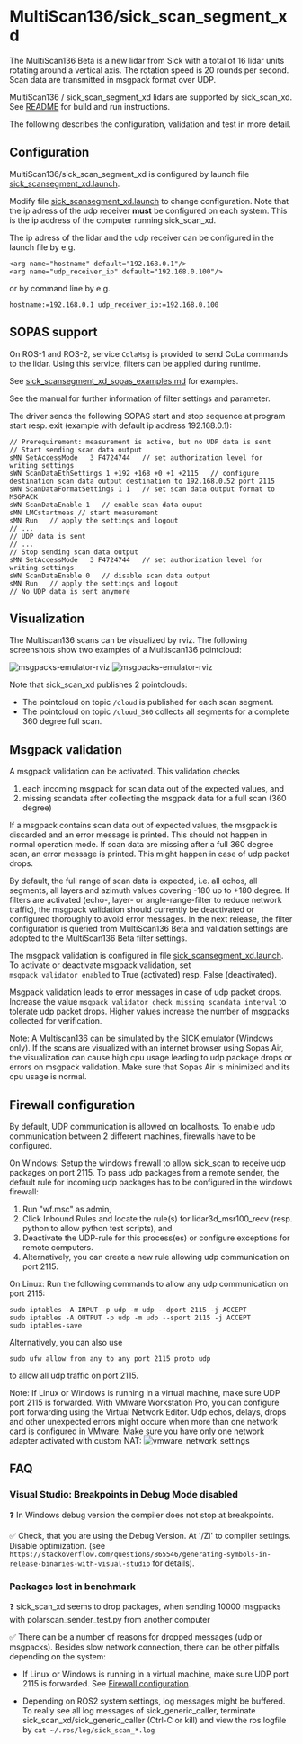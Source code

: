 # MultiScan136/sick_scan_segment_xd

The MultiScan136 Beta is a new lidar from Sick with a total of 16 lidar units rotating around a vertical axis. 
The rotation speed is 20 rounds per second.
Scan data are transmitted in msgpack format over UDP.

MultiScan136 / sick_scan_segment_xd lidars are supported by sick_scan_xd. See [README](../README.md) for build and run instructions.

The following describes the configuration, validation and test in more detail.


## Configuration

MultiScan136/sick_scan_segment_xd is configured by launch file [sick_scansegment_xd.launch](../launch/sick_scansegment_xd.launch).

Modify file [sick_scansegment_xd.launch](../launch/sick_scansegment_xd.launch) to change configuration. Note that the ip adress of the udp receiver __must__ be configured on each system. This is the ip address of the computer running sick_scan_xd.

The ip adress of the lidar and the udp receiver can be configured in the launch file by e.g.
```
<arg name="hostname" default="192.168.0.1"/>
<arg name="udp_receiver_ip" default="192.168.0.100"/>
```
or by command line by e.g.
```
hostname:=192.168.0.1 udp_receiver_ip:=192.168.0.100
```

## SOPAS support

On ROS-1 and ROS-2, service `ColaMsg` is provided to send CoLa commands to the lidar. Using this service, filters can be applied during runtime. 

See [sick_scansegment_xd_sopas_examples.md](sick_scansegment_xd_sopas_examples.md) for examples.

See the manual for further information of filter settings and parameter. 


The driver sends the following SOPAS start and stop sequence at program start resp. exit (example with default ip address 192.168.0.1):
```
// Prerequirement: measurement is active, but no UDP data is sent
// Start sending scan data output
sMN SetAccessMode   3 F4724744   // set authorization level for writing settings
sWN ScanDataEthSettings 1 +192 +168 +0 +1 +2115   // configure destination scan data output destination to 192.168.0.52 port 2115
sWN ScanDataFormatSettings 1 1   // set scan data output format to MSGPACK
sWN ScanDataEnable 1   // enable scan data ouput
sMN LMCstartmeas // start measurement
sMN Run   // apply the settings and logout
// ...
// UDP data is sent
// ...
// Stop sending scan data output
sMN SetAccessMode   3 F4724744   // set authorization level for writing settings
sWN ScanDataEnable 0   // disable scan data output
sMN Run   // apply the settings and logout
// No UDP data is sent anymore      
```

## Visualization

The Multiscan136 scans can be visualized by rviz. The following screenshots show two examples of a Multiscan136 pointcloud:

![msgpacks-emulator-rviz](20210929-tokenized-msgpacks-emulator-rviz.png)
![msgpacks-emulator-rviz](20210929-tokenized-msgpacks-mrs100-rviz.png)

Note that sick_scan_xd publishes 2 pointclouds:
* The pointcloud on topic `/cloud` is published for each scan segment.
* The pointcloud on topic `/cloud_360` collects all segments for a complete 360 degree full scan.

## Msgpack validation

A msgpack validation can be activated. This validation checks
1. each incoming msgpack for scan data out of the expected values, and
2. missing scandata after collecting the msgpack data for a full scan (360 degree)

If a msgpack contains scan data out of expected values, the msgpack is discarded and an error message is printed. This should not happen in normal operation mode. If scan data are missing after a full 360 degree scan, an error message is printed. This might happen in case of udp packet drops.

By default, the full range of scan data is expected, i.e. all echos, all segments, all layers and azimuth values covering -180 up to +180 degree. If filters are activated (echo-, layer- or angle-range-filter to reduce network traffic), the msgpack validation should currently be deactivated or configured thoroughly to avoid error messages. In the next release, the filter configuration is queried from  MultiScan136 Beta and validation settings are adopted to the MultiScan136 Beta filter settings.

The msgpack validation is configured in file [sick_scansegment_xd.launch](../launch/sick_scansegment_xd.launch). To activate or deactivate msgpack validation, set `msgpack_validator_enabled` to True (activated) resp. False (deactivated). 

Msgpack validation leads to error messages in case of udp packet drops. Increase the value `msgpack_validator_check_missing_scandata_interval` to tolerate udp packet drops. Higher values increase the number of msgpacks collected for verification.

Note: A Multiscan136 can be simulated by the SICK emulator (Windows only). If the scans are visualized with an internet browser using Sopas Air, the visualization can cause high cpu usage leading to udp package drops or errors on msgpack validation. Make sure that Sopas Air is minimized and its cpu usage is normal.

## Firewall configuration

By default, UDP communication is allowed on localhosts. To enable udp communication between 2 different machines, firewalls have to be configured.

On Windows: Setup the windows firewall to allow sick_scan to receive udp packages on port 2115.
To pass udp packages from a remote sender, the default rule for incoming udp packages has to be configured in the windows firewall:
1. Run "wf.msc" as admin,
2. Click Inbound Rules and locate the rule(s) for lidar3d_msr100_recv (resp. python to allow python test scripts), and
3. Deactivate the UDP-rule for this process(es) or configure exceptions for remote computers.
4. Alternatively, you can create a new rule allowing udp communication on port 2115.

On Linux: Run the following commands to allow any udp communication on port 2115:
```
sudo iptables -A INPUT -p udp -m udp --dport 2115 -j ACCEPT
sudo iptables -A OUTPUT -p udp -m udp --sport 2115 -j ACCEPT
sudo iptables-save
```
Alternatively, you can also use
```
sudo ufw allow from any to any port 2115 proto udp
```
to allow all udp traffic on port 2115.

Note: If Linux or Windows is running in a virtual machine, make sure UDP port 2115 is forwarded. With VMware Workstation Pro, you can configure port forwarding 
using the Virtual Network Editor. Udp echos, delays, drops and other unexpected errors might occure when more than one network card is configured in VMware. 
Make sure you have only one network adapter activated with custom NAT:
![vmware_network_settings](vmware_network_settings.png)

## FAQ

### Visual Studio: Breakpoints in Debug Mode disabled

:question: In Windows debug version the compiler does not stop at breakpoints.

:white_check_mark: Check, that you are using the Debug Version. At '/Zi' to compiler settings. Disable optimization.
(see `https://stackoverflow.com/questions/865546/generating-symbols-in-release-binaries-with-visual-studio` for details).

### Packages lost in benchmark 

:question: sick_scan_xd seems to drop packages, when sending 10000 msgpacks with polarscan_sender_test.py from another computer

:white_check_mark: There can be a number of reasons for dropped messages (udp or msgpacks). Besides slow network connection, there can be other pitfalls depending on the system:

- If Linux or Windows is running in a virtual machine, make sure UDP port 2115 is forwarded. See [Firewall configuration](#firewall__configuration).

- Depending on ROS2 system settings, log messages might be buffered. To really see all log messages of sick_generic_caller, terminate sick_scan_xd/sick_generic_caller (Ctrl-C or kill) and view the ros logfile by `cat ~/.ros/log/sick_scan_*.log`
